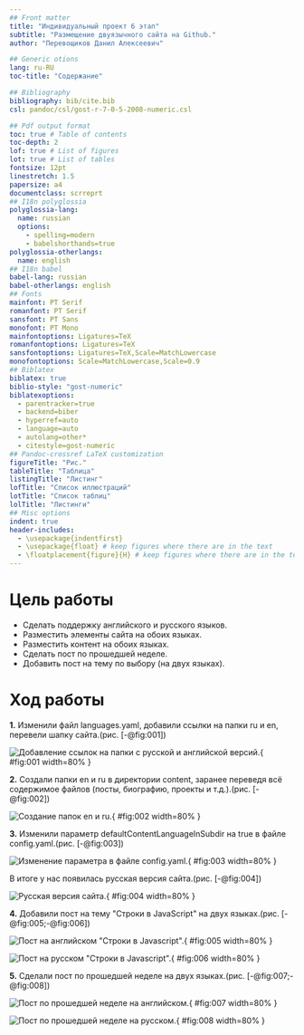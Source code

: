 ```yaml
---
## Front matter
title: "Индивидуальный проект 6 этап"
subtitle: "Размещение двуязычного сайта на Github."
author: "Перевощиков Данил Алексеевич"

## Generic otions
lang: ru-RU
toc-title: "Содержание"

## Bibliography
bibliography: bib/cite.bib
csl: pandoc/csl/gost-r-7-0-5-2008-numeric.csl

## Pdf output format
toc: true # Table of contents
toc-depth: 2
lof: true # List of figures
lot: true # List of tables
fontsize: 12pt
linestretch: 1.5
papersize: a4
documentclass: scrreprt
## I18n polyglossia
polyglossia-lang:
  name: russian
  options:
	- spelling=modern
	- babelshorthands=true
polyglossia-otherlangs:
  name: english
## I18n babel
babel-lang: russian
babel-otherlangs: english
## Fonts
mainfont: PT Serif
romanfont: PT Serif
sansfont: PT Sans
monofont: PT Mono
mainfontoptions: Ligatures=TeX
romanfontoptions: Ligatures=TeX
sansfontoptions: Ligatures=TeX,Scale=MatchLowercase
monofontoptions: Scale=MatchLowercase,Scale=0.9
## Biblatex
biblatex: true
biblio-style: "gost-numeric"
biblatexoptions:
  - parentracker=true
  - backend=biber
  - hyperref=auto
  - language=auto
  - autolang=other*
  - citestyle=gost-numeric
## Pandoc-crossref LaTeX customization
figureTitle: "Рис."
tableTitle: "Таблица"
listingTitle: "Листинг"
lofTitle: "Список иллюстраций"
lotTitle: "Список таблиц"
lolTitle: "Листинги"
## Misc options
indent: true
header-includes:
  - \usepackage{indentfirst}
  - \usepackage{float} # keep figures where there are in the text
  - \floatplacement{figure}{H} # keep figures where there are in the text
---
```


# Цель работы

- Сделать поддержку английского и русского языков.
- Разместить элементы сайта на обоих языках.
- Разместить контент на обоих языках.
- Сделать пост по прошедшей неделе.
- Добавить пост на тему по выбору (на двух языках).

# Ход работы

**1.** Изменили файл languages.yaml, добавили ссылки на папки ru и en, перевели шапку сайта.(рис. [-@fig:001])

![Добавление ссылок на папки с русской и английской версий.](image/01.png){ #fig:001 width=80% }

**2.** Создали папки en и ru в директории content, заранее переведя всё содержимое файлов (посты, биографию, проекты и т.д.).(рис. [-@fig:002])

![Создание папок en и ru.](image/02.png){ #fig:002 width=80% }

**3.** Изменили параметр defaultContentLanguageInSubdir на true в файле config.yaml.(рис. [-@fig:003])

![Изменение параметра в файле config.yaml.](image/03.png){ #fig:003 width=80% }

В итоге у нас появилась русская версия сайта.(рис. [-@fig:004])

![Русская версия сайта.](image/04.png){ #fig:004 width=80% }


**4.** Добавили пост на тему "Строки в JavaScript" на двух языках.(рис. [-@fig:005;-@fig:006])

![Пост на английском "Строки в Javascript".](image/05.png){ #fig:005 width=80% }

![Пост на русском "Строки в Javascript".](image/06.png){ #fig:006 width=80% }

**5.** Сделали пост по прошедшей неделе на двух языках.(рис. [-@fig:007;-@fig:008])

![Пост по прошедшей неделе на английском.](image/07.png){ #fig:007 width=80% }

![Пост по прошедшей неделе на русском.](image/08.png){ #fig:008 width=80% }